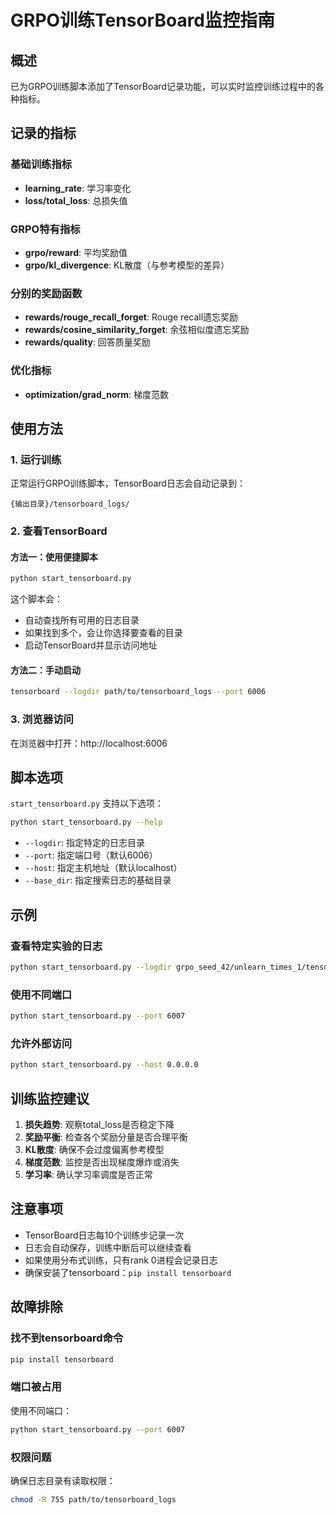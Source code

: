 # GRPO训练TensorBoard监控指南

## 概述

已为GRPO训练脚本添加了TensorBoard记录功能，可以实时监控训练过程中的各种指标。

## 记录的指标

### 基础训练指标
- **learning_rate**: 学习率变化
- **loss/total_loss**: 总损失值

### GRPO特有指标
- **grpo/reward**: 平均奖励值
- **grpo/kl_divergence**: KL散度（与参考模型的差异）

### 分别的奖励函数
- **rewards/rouge_recall_forget**: Rouge recall遗忘奖励
- **rewards/cosine_similarity_forget**: 余弦相似度遗忘奖励  
- **rewards/quality**: 回答质量奖励

### 优化指标
- **optimization/grad_norm**: 梯度范数

## 使用方法

### 1. 运行训练
正常运行GRPO训练脚本，TensorBoard日志会自动记录到：
```
{输出目录}/tensorboard_logs/
```

### 2. 查看TensorBoard

#### 方法一：使用便捷脚本
```bash
python start_tensorboard.py
```

这个脚本会：
- 自动查找所有可用的日志目录
- 如果找到多个，会让你选择要查看的目录
- 启动TensorBoard并显示访问地址

#### 方法二：手动启动
```bash
tensorboard --logdir path/to/tensorboard_logs --port 6006
```

### 3. 浏览器访问
在浏览器中打开：http://localhost:6006

## 脚本选项

`start_tensorboard.py` 支持以下选项：

```bash
python start_tensorboard.py --help
```

- `--logdir`: 指定特定的日志目录
- `--port`: 指定端口号（默认6006）
- `--host`: 指定主机地址（默认localhost）
- `--base_dir`: 指定搜索日志的基础目录

## 示例

### 查看特定实验的日志
```bash
python start_tensorboard.py --logdir grpo_seed_42/unlearn_times_1/tensorboard_logs
```

### 使用不同端口
```bash
python start_tensorboard.py --port 6007
```

### 允许外部访问
```bash
python start_tensorboard.py --host 0.0.0.0
```

## 训练监控建议

1. **损失趋势**: 观察total_loss是否稳定下降
2. **奖励平衡**: 检查各个奖励分量是否合理平衡
3. **KL散度**: 确保不会过度偏离参考模型
4. **梯度范数**: 监控是否出现梯度爆炸或消失
5. **学习率**: 确认学习率调度是否正常

## 注意事项

- TensorBoard日志每10个训练步记录一次
- 日志会自动保存，训练中断后可以继续查看
- 如果使用分布式训练，只有rank 0进程会记录日志
- 确保安装了tensorboard：`pip install tensorboard`

## 故障排除

### 找不到tensorboard命令
```bash
pip install tensorboard
```

### 端口被占用
使用不同端口：
```bash
python start_tensorboard.py --port 6007
```

### 权限问题
确保日志目录有读取权限：
```bash
chmod -R 755 path/to/tensorboard_logs
``` 